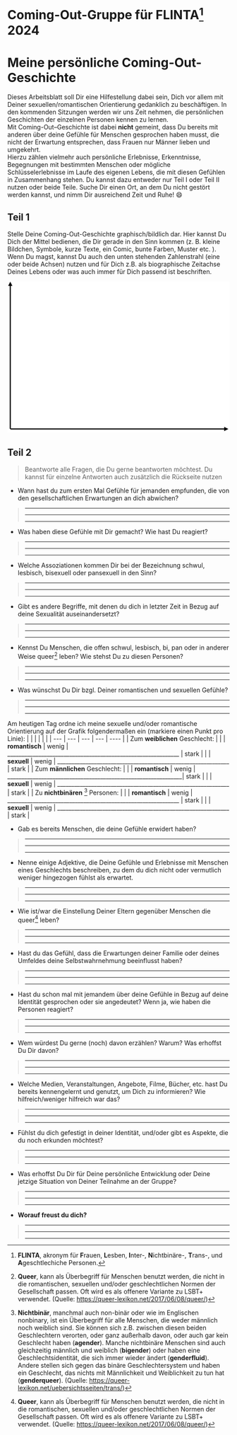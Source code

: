 # Coming-Out-Gruppe für FLINTA[^2] 2024
# Meine persönliche Coming-Out-Geschichte

Dieses Arbeitsblatt soll Dir eine Hilfestellung dabei sein, Dich vor allem mit Deiner sexuellen/romantischen Orientierung gedanklich zu
beschäftigen. 
In den kommenden Sitzungen werden wir uns Zeit nehmen, die persönlichen Geschichten der einzelnen Personen
kennen zu lernen.  
Mit Coming-Out–Geschichte ist dabei **nicht** gemeint, dass Du bereits mit anderen über deine
Gefühle für Menschen gesprochen haben musst, die nicht der Erwartung entsprechen, dass Frauen nur Männer lieben und umgekehrt.  
Hierzu zählen vielmehr auch persönliche Erlebnisse, Erkenntnisse, Begegnungen mit bestimmten
Menschen oder mögliche Schlüsselerlebnisse im Laufe des eigenen Lebens, die mit diesen Gefühlen in
Zusammenhang stehen. 
Du kannst dazu entweder nur Teil I oder Teil II nutzen oder beide Teile.
Suche Dir einen Ort, an dem Du nicht gestört werden kannst, und nimm Dir ausreichend Zeit und Ruhe! :smile:

## Teil 1

Stelle Deine Coming-Out-Geschichte graphisch/bildlich dar. Hier kannst Du Dich der Mittel bedienen, die Dir gerade in
den Sinn kommen (z. B. kleine Bildchen, Symbole, kurze Texte, ein Comic, bunte Farben, Muster etc. ). Wenn Du
magst, kannst Du auch den unten stehenden Zahlenstrahl (eine oder beide Achsen) nutzen und für Dich z.B. als
biographische Zeitachse Deines Lebens oder was auch immer für Dich passend ist beschriften.

![Zeitreihe](zeitreihe.png)


## Teil 2

>Beantworte alle Fragen, die Du gerne beantworten möchtest. Du kannst für einzelne Antworten auch zusätzlich die
>Rückseite nutzen

- Wann hast du zum ersten Mal Gefühle für jemanden empfunden, die von den gesellschaftlichen Erwartungen an dich abwichen? 
>____________________________________________________________________________________________________________ 
>____________________________________________________________________________________________________________
>____________________________________________________________________________________________________________
- Was haben diese Gefühle mit Dir gemacht? Wie hast Du reagiert?
>____________________________________________________________________________________________________________ 
>____________________________________________________________________________________________________________
>____________________________________________________________________________________________________________ 
- Welche Assoziationen kommen Dir bei der Bezeichnung schwul, lesbisch, bisexuell oder pansexuell in den Sinn?
>____________________________________________________________________________________________________________ 
>____________________________________________________________________________________________________________
>____________________________________________________________________________________________________________
- Gibt es andere Begriffe, mit denen du dich in letzter Zeit in Bezug auf deine Sexualität auseinandersetzt?
>____________________________________________________________________________________________________________ 
>____________________________________________________________________________________________________________
>____________________________________________________________________________________________________________
- Kennst Du Menschen, die offen schwul, lesbisch, bi, pan oder in anderer Weise queer[^3] leben? Wie stehst Du zu diesen
Personen?
>____________________________________________________________________________________________________________ 
>____________________________________________________________________________________________________________
>____________________________________________________________________________________________________________
- Was wünschst Du Dir bzgl. Deiner romantischen und sexuellen Gefühle?
>____________________________________________________________________________________________________________ 
>____________________________________________________________________________________________________________
>____________________________________________________________________________________________________________

Am heutigen Tag ordne ich meine sexuelle und/oder romantische Orientierung auf der Grafik folgendermaßen ein (markiere einen Punkt pro Linie):
| | | | | |
| --- | --- | --- | --- | ---- |
| Zum **weiblichen** Geschlecht: | 
|  | **romantisch** | wenig | _____________________________________________________________ | stark |
|  | **sexuell** | wenig | _____________________________________________________________ | stark |
| Zum **männlichen** Geschlecht: |
|  | **romantisch** | wenig | ______________________________________________________________| stark |
|  | **sexuell** | wenig | _____________________________________________________________ | stark |
| Zu **nichtbinären** [^1] Personen: |
|  | **romantisch** | wenig | _____________________________________________________________ | stark |
|  | **sexuell** | wenig | _____________________________________________________________ | stark |

- Gab es bereits Menschen, die deine Gefühle erwidert haben?
>____________________________________________________________________________________________________________ 
>____________________________________________________________________________________________________________
>____________________________________________________________________________________________________________
- Nenne einige Adjektive, die Deine Gefühle und Erlebnisse mit Menschen eines Geschlechts beschreiben, zu dem du dich nicht oder vermutlich weniger hingezogen fühlst als erwartet.
>____________________________________________________________________________________________________________ 
>____________________________________________________________________________________________________________
>____________________________________________________________________________________________________________
- Wie ist/war die Einstellung Deiner Eltern gegenüber Menschen die queer[^3] leben?
>____________________________________________________________________________________________________________ 
>____________________________________________________________________________________________________________
>____________________________________________________________________________________________________________
- Hast du das Gefühl, dass die Erwartungen deiner Familie oder deines Umfeldes deine Selbstwahrnehmung beeinflusst haben?
>____________________________________________________________________________________________________________ 
>____________________________________________________________________________________________________________
>____________________________________________________________________________________________________________
- Hast du schon mal mit jemandem über deine Gefühle in Bezug auf deine Identität gesprochen oder sie angedeutet? 
Wenn ja, wie haben die Personen reagiert?
>____________________________________________________________________________________________________________ 
>____________________________________________________________________________________________________________
>____________________________________________________________________________________________________________
- Wem würdest Du gerne (noch) davon erzählen? Warum? Was erhoffst Du Dir davon?
>____________________________________________________________________________________________________________ 
>____________________________________________________________________________________________________________
>____________________________________________________________________________________________________________
- Welche Medien, Veranstaltungen, Angebote, Filme, Bücher, etc. hast Du bereits kennengelernt und genutzt,
um Dich zu informieren? Wie hilfreich/weniger hilfreich war das?
>____________________________________________________________________________________________________________ 
>____________________________________________________________________________________________________________
>____________________________________________________________________________________________________________ 
- Fühlst du dich gefestigt in deiner Identität, und/oder gibt es Aspekte, die du noch erkunden möchtest?
>____________________________________________________________________________________________________________ 
>____________________________________________________________________________________________________________
>____________________________________________________________________________________________________________
- Was erhoffst Du Dir für Deine persönliche Entwicklung oder Deine jetzige Situation von Deiner Teilnahme an
der Gruppe?
>____________________________________________________________________________________________________________ 
>____________________________________________________________________________________________________________
>____________________________________________________________________________________________________________
- **Worauf freust du dich?**
>____________________________________________________________________________________________________________ 
>____________________________________________________________________________________________________________
>____________________________________________________________________________________________________________
[^1]: **Nichtbinär**, manchmal auch non-binär oder wie im Englischen nonbinary, ist ein Überbegriff für alle Menschen, die weder männlich noch weiblich sind. Sie können sich z.B. zwischen diesen beiden Geschlechtern verorten, oder ganz außerhalb davon, oder auch gar kein Geschlecht haben (**agender**). Manche nichtbinäre Menschen sind auch gleichzeitig männlich und weiblich (**bigender**) oder haben eine Geschlechtsidentität, die sich immer wieder ändert (**genderfluid**).  Andere stellen sich gegen das binäre Geschlechtersystem und haben ein Geschlecht, das nichts mit Männlichkeit und Weiblichkeit zu tun hat (**genderqueer**). (Quelle: https://queer-lexikon.net/uebersichtsseiten/trans/)

[^2]: **FLINTA**, akronym für **F**rauen, **L**esben, **I**nter-, **N**ichtbinäre-, **T**rans-, und **A**geschtlechiche Personen. 

[^3]: **Queer**, kann als Überbegriff für Menschen benutzt werden, die nicht in die romantischen, sexuellen und/oder geschlechtlichen Normen der Gesellschaft passen. Oft wird es als offenere Variante zu LSBT+ verwendet. (Quelle: https://queer-lexikon.net/2017/06/08/queer/) 